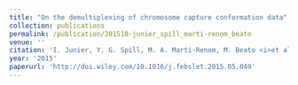 ```yaml
---
title: "On the demultiplexing of chromosome capture conformation data"
collection: publications
permalink: /publication/201510-junier_spill_marti-renom_beato
venue: ''
citation: 'I. Junier, Y. G. Spill, M. A. Marti-Renom, M. Beato <i>et al.</i>. <b>On the demultiplexing of chromosome capture conformation data</b>, <i>FEBS Letters,</i> October 2015'
year: '2015'
paperurl: 'http://doi.wiley.com/10.1016/j.febslet.2015.05.049'
---
```

